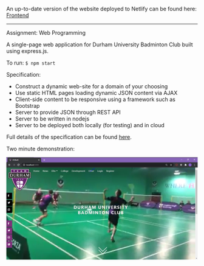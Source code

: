 An up-to-date version of the website deployed to Netlify can be found here:
[Frontend](https://github.com/losborne24/dubadc-frontend)

--------------------------------------------------------------------------------------------------------------------------------------------------------------------
Assignment: Web Programming

A single-page web application for Durham University Badminton Club built using express.js.

To run: `$ npm start`

Specification:
- Construct a dynamic web-site for a domain of your choosing
- Use static HTML pages loading dynamic JSON content via AJAX
- Client-side content to be responsive using a framework such as Bootstrap
- Server to provide JSON through REST API
- Server to be written in nodejs
- Server to be deployed both locally (for testing) and in cloud

Full details of the specification can be found [here](https://github.com/stevenaeola/gitpitch/blob/master/prog/WP_assignment_1819/PITCHME.md).

Two minute demonstration:

[![Visual demonstration](./images/demo.png)](https://www.youtube.com/watch?v=IYziMox9FF0?style=centerme)
